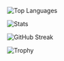 ![Top Languages](https://github-readme-stats.vercel.app/api/top-langs/?username=BereKanters&layout=compact&theme=dracula&langs_count=10)

![Stats](https://github-readme-stats.vercel.app/api?username=BereKanters&show_icons=true&theme=dracula)

![GitHub Streak](https://streak-stats.demolab.com?user=BereKanters&theme=dracula&hide_border=true)

![Trophy](https://github-profile-trophy.vercel.app/?username=BereKanters&theme=dracula)
<!--
**BereKanters/BereKanters** is a ✨ _special_ ✨ repository because its `README.md` (this file) appears on your GitHub profile.

Here are some ideas to get you started:

- 🔭 I’m currently working on ...
- 🌱 I’m currently learning ...
- 👯 I’m looking to collaborate on ...
- 🤔 I’m looking for help with ...
- 💬 Ask me about ...
- 📫 How to reach me: ...
- 😄 Pronouns: ...
- ⚡ Fun fact: ...
-->

